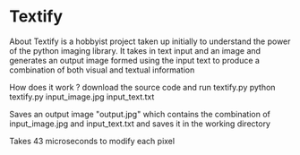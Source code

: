 Textify
=======

About
  Textify is a hobbyist project taken up initially to understand the power of the python imaging library. It 
takes in text input and an image and generates an output image formed using the input text to produce a combination 
of both visual and textual information 


How does it work ?
 download the source code and run textify.py
    python textify.py input_image.jpg input_text.txt

Saves an output image "output.jpg" which contains the combination of input_image.jpg and input_text.txt and saves it 
in the working directory

Takes 43 microseconds to modify each pixel